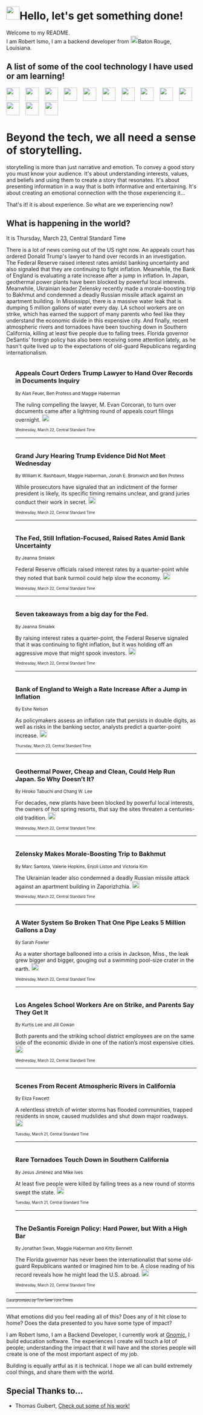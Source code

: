 <h1><img src="https://emojis.slackmojis.com/emojis/images/1643514375/3493/hot-coffee.gif?1643514375" width="35"/>Hello, let's get something done!</h1>

<p>Welcome to my README.<br/>
I am Robert Ismo, I am a backend developer from <img src="https://emojis.slackmojis.com/emojis/images/1638395689/50435/moulin_rouge.png?1638395689" width="20"/>Baton Rouge, Louisiana.</p>
<h2>A list of some of the cool technology I have used or am learning!</h2>
<p>
<img src="https://emojis.slackmojis.com/emojis/images/1643516091/21142/meow_bongotap.gif?1643516091" width="35" alt="">
<img src="https://img.shields.io/badge/Favorite%20Frontend%20Framework-SvelteKit-f83903" alt="">
<img src="https://img.shields.io/badge/Second%20Favorite-Vue-40b581" alt="">
<img src="https://img.shields.io/badge/Most%20Used%20Runtime-Nodejs-78b061" alt="">
<img src="https://emojis.slackmojis.com/emojis/images/1643517416/34482/fire.gif?1643517416" width="35" alt="">
<img src="https://img.shields.io/badge/Javascript%20But%20Better-Typescript-0078ca" alt="">
<img src="https://img.shields.io/badge/Favorite%20Language-Elixir-3e244d" alt="">
<img src="https://img.shields.io/badge/Containerize%20Everything-Docker-6ac9ef" alt="">
<img src="https://emojis.slackmojis.com/emojis/images/1643514596/5999/meow_party.gif?1643514596" width="35" alt="">
<img src="https://img.shields.io/badge/API%20Love%20Language-Graphql-de32a5" alt="">
<img src="https://img.shields.io/badge/Our%20Favorite%20Version%20Controller-Git-e94f33" alt="">
<img src="https://img.shields.io/badge/Favorite%20Database-Redis-d42d1d" alt="">
<img src="https://emojis.slackmojis.com/emojis/images/1643514559/5584/deployparrot.gif?1643514559" width="35" alt="">
<img src="https://img.shields.io/badge/Container%20Interstate-RabbitMQ-f66200" alt="">
<img src="https://img.shields.io/badge/Gotta%20Learn-Kubernetes-316adf" alt="">
<img src="https://img.shields.io/badge/Really%20Mature%20Now-WASM-654fef" alt="">
<img src="https://emojis.slackmojis.com/emojis/images/1666642497/61942/dance_vibe.gif?1666642497" width="35" alt="">
<img src="https://img.shields.io/badge/For%20My%20M1-ARM64-657d96" alt="">
<img src="https://img.shields.io/badge/Loving%20This%20So%20Much-TailwindCSS-17bcb5" alt="">
<img src="https://img.shields.io/badge/Cool%20Build%20Tool-Vite-f9cb24" alt="">
<img src="https://emojis.slackmojis.com/emojis/images/1669231376/62819/working-on-it.gif?1669231376" width="35" alt="">
<img src="https://img.shields.io/badge/Fun%20and%20Easy%20Database-MongoDB-5f8c49" alt="">
<img src="https://img.shields.io/badge/JS%20Life%20Support-NPM-c73737" alt="">
<img src="https://img.shields.io/badge/I%20Liked%20It-DynamoDB-0073b9" alt="">
<img src="https://emojis.slackmojis.com/emojis/images/1643514045/46/question.gif?1643514045" width="35" alt="">
<img src="https://img.shields.io/badge/cool-React-60d6f9" alt="">
<img src="https://img.shields.io/badge/Future%20Big%20Project-Lambda-f37e00" alt="">
<img src="https://img.shields.io/badge/NPM%20But%20Better-PNPM-f1aa07" alt="">
<img src="https://emojis.slackmojis.com/emojis/images/1643514943/9662/fbwow.gif?1643514943" width="35" alt="">
<img src="https://img.shields.io/badge/First%20Language-C-662079" alt="">
<img src="https://img.shields.io/badge/Where%20I%20Deploy%20Frontend-Vercel-000000" alt="">
<img src="https://img.shields.io/badge/Who%20Does%20not%20Want%20an%20App-Swift-f9492a" alt="">
<img src="https://emojis.slackmojis.com/emojis/images/1643514058/151/javascript.png?1643514058" width="35" alt="">
<img src="https://img.shields.io/badge/cool-Python-fbd542" alt="">
<img src="https://img.shields.io/badge/Favorite%20Something-Stripe-656cdc" alt="">
<img src="https://img.shields.io/badge/Of%20Course-HTML5-ed6327" alt="">
<img src="https://emojis.slackmojis.com/emojis/images/1660415405/60731/bomb.gif?1660415405" width="35" alt="">
<img src="https://img.shields.io/badge/hate-CSS-2964ec" alt="">
<img src="https://img.shields.io/badge/Learning-CircleCI-141215" alt="">
<img src="https://img.shields.io/badge/Learning-Rust-fbbb3b" alt="">
<img src="https://emojis.slackmojis.com/emojis/images/1660415397/60712/writing-hand.gif?1660415397" width="35" alt="">
<img src="https://img.shields.io/badge/Dev%20Browser%20of%20Choice-Firefox-cc4e26" alt="">
<img src="https://img.shields.io/badge/Recoverying%20From%20Windows-UNIX-1781e3" alt="">
<img src="https://img.shields.io/badge/LOVE-LogSeq-90c1c2" alt="">
<img src="https://emojis.slackmojis.com/emojis/images/1643514066/223/kirby.gif?1643514066" width="35" alt="">
<img src="https://img.shields.io/badge/Daily%20Driver-MacOS-e6e6e8" alt="">
<img src="https://img.shields.io/badge/Git%20Server-Github-000000" alt="">
<img src="https://img.shields.io/badge/enjoyable-EC2-f17428" alt="">
<img src="https://emojis.slackmojis.com/emojis/images/1643514239/2069/excited.gif?1643514239" width="35" alt="">
</p>
<h1>Beyond the tech, we all need a sense of storytelling.</h1>
<p>storytelling is more than just narrative and emotion. To convey a good story you must know your audience. It's about understanding interests, values, and beliefs and using them to create a story that resonates. It's about presenting information in a way that is both informative and entertaining. It's about creating an emotional connection with the those experiencing it...</p>
<p>That's it! it is about experience. So what are we experiencing now?</p>
<h2>What is happening in the world?</h2>
<p>It is Thursday, March 23, Central Standard Time</p>
<p>
There is a lot of news coming out of the US right now. An appeals court has ordered Donald Trump&#39;s lawyer to hand over records in an investigation. The Federal Reserve raised interest rates amidst banking uncertainty and also signaled that they are continuing to fight inflation. Meanwhile, the Bank of England is evaluating a rate increase after a jump in inflation. In Japan, geothermal power plants have been blocked by powerful local interests. Meanwhile, Ukrainian leader Zelensky recently made a morale-boosting trip to Bakhmut and condemned a deadly Russian missile attack against an apartment building. In Mississippi, there is a massive water leak that is dumping 5 million gallons of water every day. LA school workers are on strike, which has earned the support of many parents who feel like they understand the economic divide in this expensive city. And finally, recent atmospheric rivers and tornadoes have been touching down in Southern California, killing at least five people due to falling trees. Florida governor DeSantis&#39; foreign policy has also been receiving some attention lately, as he hasn&#39;t quite lived up to the expectations of old-guard Republicans regarding internationalism.</p>
<ol>
<img src="https://img.shields.io/badge/-us-blue" alt="">
<h3>Appeals Court Orders Trump Lawyer to Hand Over Records in Documents Inquiry</h3>
<sub>By Alan Feuer, Ben Protess and Maggie Haberman</sub>
<p>The ruling compelling the lawyer, M. Evan Corcoran, to turn over documents came after a lightning round of appeals court filings overnight.  <a href="https://nyti.ms/3Z3UaiB"><img src="https://developer.nytimes.com/files/poweredby_nytimes_30b.png?v=1583354208352" height="20"></a></p>
<sub><sub>Wednesday, March 22, Central Standard Time</sub></sub>
<hr/>
<img src="https://img.shields.io/badge/-nyregion-blue" alt="">
<h3>Grand Jury Hearing Trump Evidence Did Not Meet Wednesday</h3>
<sub>By William K. Rashbaum, Maggie Haberman, Jonah E. Bromwich and Ben Protess</sub>
<p>While prosecutors have signaled that an indictment of the former president is likely, its specific timing remains unclear, and grand juries conduct their work in secret.  <a href="https://nyti.ms/3K1AOqk"><img src="https://developer.nytimes.com/files/poweredby_nytimes_30b.png?v=1583354208352" height="20"></a></p>
<sub><sub>Wednesday, March 22, Central Standard Time</sub></sub>
<hr/>
<img src="https://img.shields.io/badge/-business-blue" alt="">
<h3>The Fed, Still Inflation-Focused, Raised Rates Amid Bank Uncertainty</h3>
<sub>By Jeanna Smialek</sub>
<p>Federal Reserve officials raised interest rates by a quarter-point while they noted that bank turmoil could help slow the economy.  <a href="https://nyti.ms/42uoeqE"><img src="https://developer.nytimes.com/files/poweredby_nytimes_30b.png?v=1583354208352" height="20"></a></p>
<sub><sub>Wednesday, March 22, Central Standard Time</sub></sub>
<hr/>
<img src="https://img.shields.io/badge/-business-blue" alt="">
<h3>Seven takeaways from a big day for the Fed.</h3>
<sub>By Jeanna Smialek</sub>
<p>By raising interest rates a quarter-point, the Federal Reserve signaled that it was continuing to fight inflation, but it was holding off an aggressive move that might spook investors.  <a href="https://nyti.ms/3TEV5Fk"><img src="https://developer.nytimes.com/files/poweredby_nytimes_30b.png?v=1583354208352" height="20"></a></p>
<sub><sub>Wednesday, March 22, Central Standard Time</sub></sub>
<hr/>
<img src="https://img.shields.io/badge/-business-blue" alt="">
<h3>Bank of England to Weigh a Rate Increase After a Jump in Inflation</h3>
<sub>By Eshe Nelson</sub>
<p>As policymakers assess an inflation rate that persists in double digits, as well as risks in the banking sector, analysts predict a quarter-point increase.  <a href="https://nyti.ms/3Z60PJ7"><img src="https://developer.nytimes.com/files/poweredby_nytimes_30b.png?v=1583354208352" height="20"></a></p>
<sub><sub>Thursday, March 23, Central Standard Time</sub></sub>
<hr/>
<img src="https://img.shields.io/badge/-climate-blue" alt="">
<h3>Geothermal Power, Cheap and Clean, Could Help Run Japan. So Why Doesn’t It?</h3>
<sub>By Hiroko Tabuchi and Chang W. Lee</sub>
<p>For decades, new plants have been blocked by powerful local interests, the owners of hot spring resorts, that say the sites threaten a centuries-old tradition.  <a href="https://nyti.ms/3FKhMSu"><img src="https://developer.nytimes.com/files/poweredby_nytimes_30b.png?v=1583354208352" height="20"></a></p>
<sub><sub>Wednesday, March 22, Central Standard Time</sub></sub>
<hr/>
<img src="https://img.shields.io/badge/-world-blue" alt="">
<h3>Zelensky Makes Morale-Boosting Trip to Bakhmut</h3>
<sub>By Marc Santora, Valerie Hopkins, Enjoli Liston and Victoria Kim</sub>
<p>The Ukrainian leader also condemned a deadly Russian missile attack against an apartment building in Zaporizhzhia.  <a href="https://nyti.ms/3JGQDkC"><img src="https://developer.nytimes.com/files/poweredby_nytimes_30b.png?v=1583354208352" height="20"></a></p>
<sub><sub>Wednesday, March 22, Central Standard Time</sub></sub>
<hr/>
<img src="https://img.shields.io/badge/-us-blue" alt="">
<h3>A Water System So Broken That One Pipe Leaks 5 Million Gallons a Day</h3>
<sub>By Sarah Fowler</sub>
<p>As a water shortage ballooned into a crisis in Jackson, Miss., the leak grew bigger and bigger, gouging out a swimming pool-size crater in the earth.  <a href="https://nyti.ms/42q6mNw"><img src="https://developer.nytimes.com/files/poweredby_nytimes_30b.png?v=1583354208352" height="20"></a></p>
<sub><sub>Wednesday, March 22, Central Standard Time</sub></sub>
<hr/>
<img src="https://img.shields.io/badge/-us-blue" alt="">
<h3>Los Angeles School Workers Are on Strike, and Parents Say They Get It</h3>
<sub>By Kurtis Lee and Jill Cowan</sub>
<p>Both parents and the striking school district employees are on the same side of the economic divide in one of the nation’s most expensive cities.  <a href="https://nyti.ms/40oFhsV"><img src="https://developer.nytimes.com/files/poweredby_nytimes_30b.png?v=1583354208352" height="20"></a></p>
<sub><sub>Wednesday, March 22, Central Standard Time</sub></sub>
<hr/>
<img src="https://img.shields.io/badge/-us-blue" alt="">
<h3>Scenes From Recent Atmospheric Rivers in California</h3>
<sub>By Eliza Fawcett</sub>
<p>A relentless stretch of winter storms has flooded communities, trapped residents in snow, caused mudslides and shut down major roadways.  <a href="https://nyti.ms/3ySoBh4"><img src="https://developer.nytimes.com/files/poweredby_nytimes_30b.png?v=1583354208352" height="20"></a></p>
<sub><sub>Tuesday, March 21, Central Standard Time</sub></sub>
<hr/>
<img src="https://img.shields.io/badge/-us-blue" alt="">
<h3>Rare Tornadoes Touch Down in Southern California</h3>
<sub>By Jesus Jiménez and Mike Ives</sub>
<p>At least five people were killed by falling trees as a new round of storms swept the state.  <a href="https://nyti.ms/3TvBOWu"><img src="https://developer.nytimes.com/files/poweredby_nytimes_30b.png?v=1583354208352" height="20"></a></p>
<sub><sub>Tuesday, March 21, Central Standard Time</sub></sub>
<hr/>
<img src="https://img.shields.io/badge/-us-blue" alt="">
<h3>The DeSantis Foreign Policy: Hard Power, but With a High Bar</h3>
<sub>By Jonathan Swan, Maggie Haberman and Kitty Bennett</sub>
<p>The Florida governor has never been the internationalist that some old-guard Republicans wanted or imagined him to be. A close reading of his record reveals how he might lead the U.S. abroad.  <a href="https://nyti.ms/3ZgSgLS"><img src="https://developer.nytimes.com/files/poweredby_nytimes_30b.png?v=1583354208352" height="20"></a></p>
<sub><sub>Wednesday, March 22, Central Standard Time</sub></sub>
<hr/>
</ol>
<a href="https://developer.nytimes.com"><sub><sub>Data provided by The New York Times</sub></sub></a>
<hr/>
<p>What emotions did you feel reading all of this? Does any of it hit close to home? Does the data presented to you have some type of impact?</p>
<p>I am Robert Ismo, I am a Backend Developer, I currently work at <a href="https://gnomic.education/">Gnomic</a>, I build education software. The experiences I create will touch a lot of people; understanding the impact that it will have and the stories people will create is one of the most important aspect of my job.</p>
<p>Building is equally artful as it is technical. I hope we all can build extremely cool things, and share them with the world.</p>
<h2>Special Thanks to...</h2>
<ul>
<li>Thomas Guibert, <a href="https://github.com/thmsgbrt/thmsgbrt">Check out some of his work!</a></li>
</ul>
